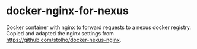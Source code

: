 # docker-nginx-for-nexus
Docker container with nginx to forward requests to a nexus docker registry. Copied and adapted the nginx settings from https://github.com/stolho/docker-nexus-nginx.
